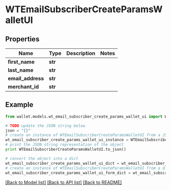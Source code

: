 # WTEmailSubscriberCreateParamsWalletUI


## Properties

Name | Type | Description | Notes
------------ | ------------- | ------------- | -------------
**first_name** | **str** |  | 
**last_name** | **str** |  | 
**email_address** | **str** |  | 
**merchant_id** | **str** |  | 

## Example

```python
from wallet.models.wt_email_subscriber_create_params_wallet_ui import WTEmailSubscriberCreateParamsWalletUI

# TODO update the JSON string below
json = "{}"
# create an instance of WTEmailSubscriberCreateParamsWalletUI from a JSON string
wt_email_subscriber_create_params_wallet_ui_instance = WTEmailSubscriberCreateParamsWalletUI.from_json(json)
# print the JSON string representation of the object
print WTEmailSubscriberCreateParamsWalletUI.to_json()

# convert the object into a dict
wt_email_subscriber_create_params_wallet_ui_dict = wt_email_subscriber_create_params_wallet_ui_instance.to_dict()
# create an instance of WTEmailSubscriberCreateParamsWalletUI from a dict
wt_email_subscriber_create_params_wallet_ui_form_dict = wt_email_subscriber_create_params_wallet_ui.from_dict(wt_email_subscriber_create_params_wallet_ui_dict)
```
[[Back to Model list]](../README.md#documentation-for-models) [[Back to API list]](../README.md#documentation-for-api-endpoints) [[Back to README]](../README.md)


